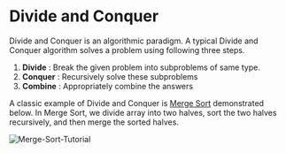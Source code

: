 # Divide and Conquer


Divide and Conquer is an algorithmic paradigm. A typical Divide and Conquer algorithm solves a problem using following three steps.

1. **Divide** : Break the given problem into subproblems of same type.
2. **Conquer** : Recursively solve these subproblems
3. **Combine** : Appropriately combine the answers

A classic example of Divide and Conquer is [Merge Sort](https://www.geeksforgeeks.org/merge-sort/) demonstrated below. In Merge Sort, we divide array into two halves, sort the two halves recursively, and then merge the sorted halves.

![Merge-Sort-Tutorial](https://media.geeksforgeeks.org/wp-content/cdn-uploads/Merge-Sort-Tutorial.png)
